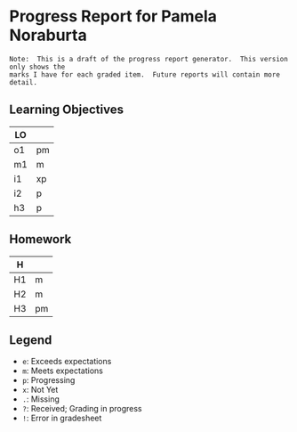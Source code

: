 # Progress Report for Pamela Noraburta

    Note:  This is a draft of the progress report generator.  This version only shows the
    marks I have for each graded item.  Future reports will contain more detail.
## Learning Objectives

| LO |       |  
|------|-------|
| o1   | pm    |
| m1   | m     |
| i1   | xp    |
| i2   | p     |
| h3   | p     |


## Homework

| H |       |  
|------|-------|
| H1   | m     |
| H2   | m     |
| H3   | pm    |



## Legend 
* `e`: Exceeds expectations
* `m`: Meets expectations
* `p`: Progressing
* `x`: Not Yet
* `.`: Missing
* `?`: Received; Grading in progress
* `!`: Error in gradesheet
